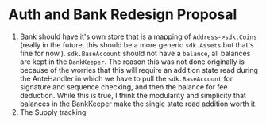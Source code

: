 # Auth and Bank Redesign Proposal

1. Bank should have it's own store that is a mapping of `Address->sdk.Coins` (really in the future, this should be a more generic `sdk.Assets` but that's fine for now.).  `sdk.BaseAccount` should not have a `balance`, all balances are kept in the `BankKeeper`.  The reason this was not done originally is because of the worries that this will require an addition state read during the AnteHandler in which we have to pull the `sdk.BaseAccount` for signature and sequence checking, and then the balance for fee deduction.  While this is true, I think the modularity and simplicity that balances in the BankKeeper make the single state read addition worth it.
2. The Supply tracking 